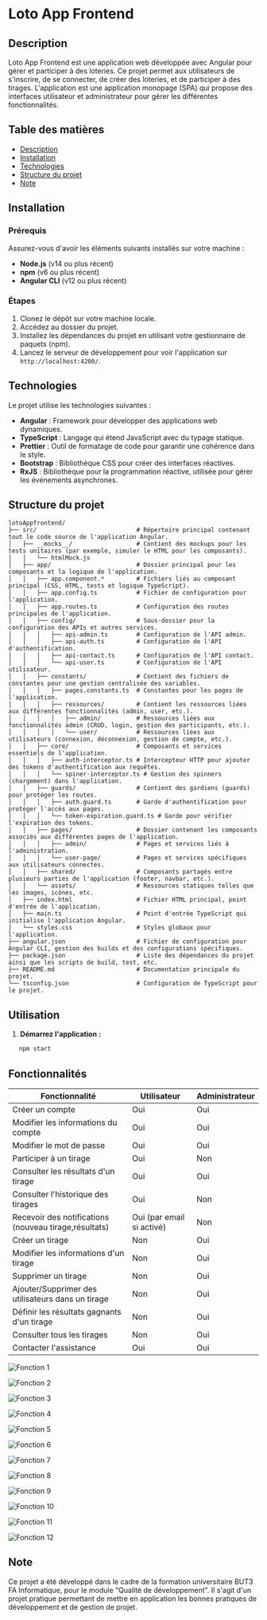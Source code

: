 # Loto App Frontend

## Description

Loto App Frontend est une application web développée avec Angular pour gérer et participer à des loteries. Ce projet permet aux utilisateurs de s'inscrire, de se connecter, de créer des loteries, et de participer à des tirages. L'application est une application monopage (SPA) qui propose des interfaces utilisateur et administrateur pour gérer les différentes fonctionnalités.

## Table des matières

- [Description](#)
- [Installation](#)
- [Technologies](#)
- [Structure du projet](#)
- [Note](#)

## Installation

### Prérequis

Assurez-vous d'avoir les éléments suivants installés sur votre machine :

- **Node.js** (v14 ou plus récent)
- **npm** (v6 ou plus récent)
- **Angular CLI** (v12 ou plus récent)

### Étapes

1. Clonez le dépôt sur votre machine locale.
2. Accédez au dossier du projet.
3. Installez les dépendances du projet en utilisant votre gestionnaire de paquets (npm).
4. Lancez le serveur de développement pour voir l'application sur `http://localhost:4200/`.

## Technologies

Le projet utilise les technologies suivantes :

- **Angular** : Framework pour développer des applications web dynamiques.
- **TypeScript** : Langage qui étend JavaScript avec du typage statique.
- **Prettier** : Outil de formatage de code pour garantir une cohérence dans le style.
- **Bootstrap** : Bibliothèque CSS pour créer des interfaces réactives.
- **RxJS** : Bibliothèque pour la programmation réactive, utilisée pour gérer les événements asynchrones.

## Structure du projet

```plaintext
lotoAppfrontend/
├── src/                            # Répertoire principal contenant tout le code source de l'application Angular.
│   ├── __mocks__/                  # Contient des mockups pour les tests unitaires (par exemple, simuler le HTML pour les composants).
│   │   └── htmlMock.js
│   ├── app/                        # Dossier principal pour les composants et la logique de l'application.
│   │   ├── app.component.*         # Fichiers liés au composant principal (CSS, HTML, tests et logique TypeScript).
│   │   ├── app.config.ts           # Fichier de configuration pour l'application.
│   │   ├── app.routes.ts           # Configuration des routes principales de l'application.
│   │   ├── config/                 # Sous-dossier pour la configuration des APIs et autres services.
│   │   │   ├── api-admin.ts        # Configuration de l'API admin.
│   │   │   ├── api-auth.ts         # Configuration de l'API d'authentification.
│   │   │   ├── api-contact.ts      # Configuration de l'API contact.
│   │   │   └── api-user.ts         # Configuration de l'API utilisateur.
│   │   ├── constants/              # Contient des fichiers de constantes pour une gestion centralisée des variables.
│   │   │   ├── pages.constants.ts  # Constantes pour les pages de l'application.
│   │   │   ├── ressources/         # Contient les ressources liées aux différentes fonctionnalités (admin, user, etc.).
│   │   │   │   ├── admin/          # Ressources liées aux fonctionnalités admin (CRUD, login, gestion des participants, etc.).
│   │   │   │   └── user/           # Ressources liées aux utilisateurs (connexion, déconnexion, gestion de compte, etc.).
│   │   ├── core/                   # Composants et services essentiels de l'application.
│   │   │   ├── auth-interceptor.ts # Intercepteur HTTP pour ajouter des tokens d'authentification aux requêtes.
│   │   │   └── spiner-interceptor.ts # Gestion des spinners (chargement) dans l'application.
│   │   ├── guards/                 # Contient des gardiens (guards) pour protéger les routes.
│   │   │   ├── auth.guard.ts       # Garde d'authentification pour protéger l'accès aux pages.
│   │   │   └── token-expiration.guard.ts # Garde pour vérifier l'expiration des tokens.
│   │   ├── pages/                  # Dossier contenant les composants associés aux différentes pages de l'application.
│   │   │   ├── admin/              # Pages et services liés à l'administration.
│   │   │   └── user-page/          # Pages et services spécifiques aux utilisateurs connectés.
│   │   ├── shared/                 # Composants partagés entre plusieurs parties de l'application (footer, navbar, etc.).
│   │   └── assets/                 # Ressources statiques telles que les images, icônes, etc.
│   ├── index.html                  # Fichier HTML principal, point d'entrée de l'application.
│   ├── main.ts                     # Point d'entrée TypeScript qui initialise l'application Angular.
│   └── styles.css                  # Styles globaux pour l'application.
├── angular.json                    # Fichier de configuration pour Angular CLI, gestion des builds et des configurations spécifiques.
├── package.json                    # Liste des dépendances du projet ainsi que les scripts de build, test, etc.
├── README.md                       # Documentation principale du projet.
└── tsconfig.json                   # Configuration de TypeScript pour le projet.
```

## Utilisation

1. **Démarrez l'application :**
```bash
   npm start
   ```

## Fonctionnalités

|**Fonctionnalité**                                     |**Utilisateur**                                    |**Administrateur**                                |
|-------------------------------------------------------|---------------------------------------------------|--------------------------------------------------|
| Créer un compte                                       | Oui                                               | Oui                                              |
| Modifier les informations du compte                   | Oui                                               | Oui                                              |
| Modifier le mot de passe                              | Oui                                               | Oui                                              |
| Participer à un tirage                                | Oui                                               | Non                                              |
| Consulter les résultats d'un tirage                   | Oui                                               | Oui                                              |
| Consulter l'historique des tirages                    | Oui                                               | Non                                              |
| Recevoir des notifications (nouveau tirage,résultats) | Oui (par email si activé)                         | Non                                              |
| Créer un tirage                                       | Non                                               | Oui                                              |
| Modifier les informations d'un tirage                 | Non                                               | Oui                                              |
| Supprimer un tirage                                   | Non                                               | Oui                                              |
| Ajouter/Supprimer des utilisateurs dans un tirage     | Non                                               | Oui                                              |
| Définir les résultats gagnants d'un tirage            | Non                                               | Oui                                              |
| Consulter tous les tirages                            | Non                                               | Oui                                              |
| Contacter l'assistance                                | Oui                                               | Oui                                              |


![Fonction 1](image/fonct1.png)

![Fonction 2](image/fonct2.png)

![Fonction 3](image/fonct3.png)

![Fonction 4](image/fonct4.png)

![Fonction 5](image/fonct5.png)

![Fonction 6](image/fonct6.png)

![Fonction 7](image/fonct7.png)

![Fonction 8](image/fonct8.png)

![Fonction 9](image/fonct9.png)

![Fonction 10](image/fonct10.png)

![Fonction 11](image/fonct11.png)

![Fonction 12](image/fonct12.png)


## Note

Ce projet a été développé dans le cadre de la formation universitaire BUT3 FA Informatique,
pour le module "Qualité de développement". Il s'agit d'un projet pratique permettant
de mettre en application les bonnes pratiques de développement et de gestion de projet.